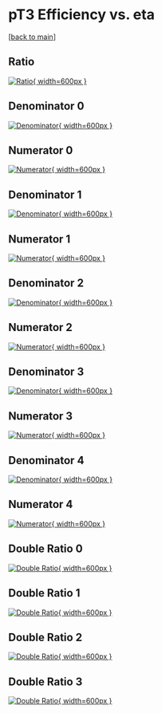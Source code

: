 # pT3 Efficiency vs. eta

[[back to main](./)]



## Ratio

[![Ratio](../mtv/var/pT3_base_11_-1_eff_eta.png){ width=600px }](../mtv/var/pT3_base_11_-1_eff_eta.pdf)

## Denominator 0

[![Denominator](../mtv/den/pT3_base_11_-1_eff_eta_den0.png){ width=600px }](../mtv/den/pT3_base_11_-1_eff_eta_den0.pdf)

## Numerator 0

[![Numerator](../mtv/num/pT3_base_11_-1_eff_eta_num0.png){ width=600px }](../mtv/num/pT3_base_11_-1_eff_eta_num0.pdf)

## Denominator 1

[![Denominator](../mtv/den/pT3_base_11_-1_eff_eta_den1.png){ width=600px }](../mtv/den/pT3_base_11_-1_eff_eta_den1.pdf)

## Numerator 1

[![Numerator](../mtv/num/pT3_base_11_-1_eff_eta_num1.png){ width=600px }](../mtv/num/pT3_base_11_-1_eff_eta_num1.pdf)

## Denominator 2

[![Denominator](../mtv/den/pT3_base_11_-1_eff_eta_den2.png){ width=600px }](../mtv/den/pT3_base_11_-1_eff_eta_den2.pdf)

## Numerator 2

[![Numerator](../mtv/num/pT3_base_11_-1_eff_eta_num2.png){ width=600px }](../mtv/num/pT3_base_11_-1_eff_eta_num2.pdf)

## Denominator 3

[![Denominator](../mtv/den/pT3_base_11_-1_eff_eta_den3.png){ width=600px }](../mtv/den/pT3_base_11_-1_eff_eta_den3.pdf)

## Numerator 3

[![Numerator](../mtv/num/pT3_base_11_-1_eff_eta_num3.png){ width=600px }](../mtv/num/pT3_base_11_-1_eff_eta_num3.pdf)

## Denominator 4

[![Denominator](../mtv/den/pT3_base_11_-1_eff_eta_den4.png){ width=600px }](../mtv/den/pT3_base_11_-1_eff_eta_den4.pdf)

## Numerator 4

[![Numerator](../mtv/num/pT3_base_11_-1_eff_eta_num4.png){ width=600px }](../mtv/num/pT3_base_11_-1_eff_eta_num4.pdf)

## Double Ratio 0

[![Double Ratio](../mtv/ratio/pT3_base_11_-1_eff_eta_ratio0.png){ width=600px }](../mtv/ratio/pT3_base_11_-1_eff_eta_ratio0.pdf)

## Double Ratio 1

[![Double Ratio](../mtv/ratio/pT3_base_11_-1_eff_eta_ratio1.png){ width=600px }](../mtv/ratio/pT3_base_11_-1_eff_eta_ratio1.pdf)

## Double Ratio 2

[![Double Ratio](../mtv/ratio/pT3_base_11_-1_eff_eta_ratio2.png){ width=600px }](../mtv/ratio/pT3_base_11_-1_eff_eta_ratio2.pdf)

## Double Ratio 3

[![Double Ratio](../mtv/ratio/pT3_base_11_-1_eff_eta_ratio3.png){ width=600px }](../mtv/ratio/pT3_base_11_-1_eff_eta_ratio3.pdf)

